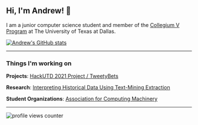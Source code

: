 ## Hi, I'm Andrew! 👋

I am a junior computer science student and member of the [Collegium V Program](https://honors.utdallas.edu/cv) at The University of Texas at Dallas.

[![Andrew's GitHub stats](https://github-readme-stats.vercel.app/api?username=nartmobile&hide=stars,issues,contribs?count_private=true&show_icons=true&theme=midnight-purple)](https://github.com/anuraghazra/github-readme-stats)

---
### Things I'm working on

**Projects**: [HackUTD 2021 Project / TweetyBets](https://github.com/nartmobile/HackUTD-F-2021)

**Research**: [Interpreting Historical Data Using Text-Mining Extraction](https://github.com/ACM-Research/text-mining-extraction)

**Student Organizations**: [Association for Computing Machinery](https://www.acmutd.co/)

---

![profile views counter](https://komarev.com/ghpvc/?username=nartmobile&label=profile%20views)
